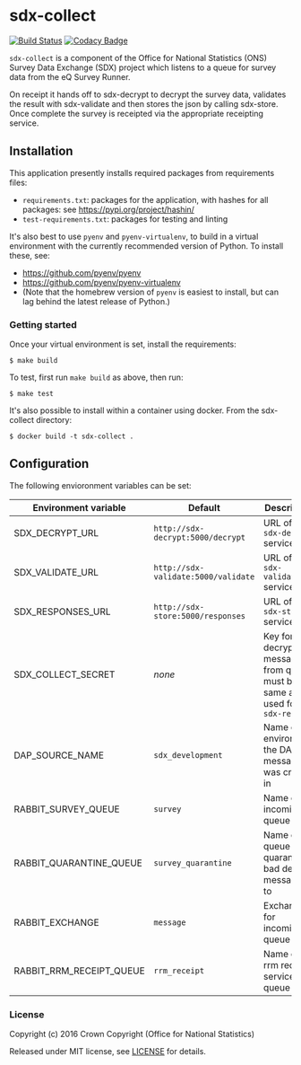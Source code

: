 # sdx-collect

[![Build Status](https://github.com/ONSdigital/sdx-collect/workflows/Build/badge.svg)](https://github.com/ONSdigital/sdx-collect) [![Codacy Badge](https://api.codacy.com/project/badge/Grade/858afbc345f64b288b8aef4c6600f82d)](https://www.codacy.com/app/ons-sdc/sdx-collect?utm_source=github.com&amp;utm_medium=referral&amp;utm_content=ONSdigital/sdx-collect&amp;utm_campaign=Badge_Grade)

``sdx-collect`` is a component of the Office for National Statistics (ONS) Survey Data Exchange (SDX) project which listens to a queue for survey data from the eQ Survey Runner.

On receipt it hands off to sdx-decrypt to decrypt the survey data, validates the result with sdx-validate and then stores the json by calling sdx-store. Once complete the survey is receipted
via the appropriate receipting service.

## Installation
This application presently installs required packages from requirements files:
- `requirements.txt`: packages for the application, with hashes for all packages: see https://pypi.org/project/hashin/   
- `test-requirements.txt`: packages for testing and linting

It's also best to use `pyenv` and `pyenv-virtualenv`, to build in a virtual environment with the currently recommended version of Python.  To install these, see:
- https://github.com/pyenv/pyenv
- https://github.com/pyenv/pyenv-virtualenv
- (Note that the homebrew version of `pyenv` is easiest to install, but can lag behind the latest release of Python.)

### Getting started
Once your virtual environment is set, install the requirements:
```shell
$ make build
```

To test, first run `make build` as above, then run:
```shell
$ make test
```

It's also possible to install within a container using docker. From the sdx-collect directory:
```shell
$ docker build -t sdx-collect .
```
## Configuration

The following envioronment variables can be set:

| Environment variable      | Default                               | Description
|---------------------------|---------------------------------------|---------------
| SDX_DECRYPT_URL           | ``http://sdx-decrypt:5000/decrypt``   | URL of the ``sdx-decrypt`` service
| SDX_VALIDATE_URL          | ``http://sdx-validate:5000/validate`` | URL of the ``sdx-validate`` service
| SDX_RESPONSES_URL         | ``http://sdx-store:5000/responses``   | URL of the ``sdx-store`` service
| SDX_COLLECT_SECRET        | _none_                                | Key for decrypting messages from queue, must be the same as used for ``sdx-receipt``
| DAP_SOURCE_NAME           | ``sdx_development``                   | Name of the environment the DAP message was created in
| RABBIT_SURVEY_QUEUE       | ``survey``                            | Name of incoming queue
| RABBIT_QUARANTINE_QUEUE   | ``survey_quarantine``                 | Name of queue to quarantine bad decrypt messages to
| RABBIT_EXCHANGE           | ``message``                           | Exchange for incoming queue
| RABBIT_RRM_RECEIPT_QUEUE  | ``rrm_receipt``                       | Name of rrm receipt service queue

### License

Copyright (c) 2016 Crown Copyright (Office for National Statistics)

Released under MIT license, see [LICENSE](LICENSE) for details.
